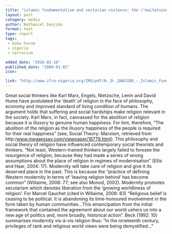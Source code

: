 ```yaml
---
title: "islamic fundamentalism and sectarian violence: the \"maitatsine\" and \"boko haram\" crises in northern nigeria."
layout: post
category: media
author: Nathaniel Danjibo
format: text
type: report
tags: 
 - boko haram
 - nigeria
 - terrorism

added_date: "2016-02-16"
published_date: "2009-01-01"
icon: 

link: "http://www.ifra-nigeria.org/IMG/pdf/N-_D-_DANJIBO_-_Islamic_Fundamentalism_and_Sectarian_Violence_The_Maitatsine_and_Boko_Haram_Crises_in_Northern_Nigeria.pdf"
---
```


Great social thinkers like Karl Marx, Engels, Nietzsche, Lenin and David Hume have postulated the ‘death’ of religion in the face of philosophy, economy and improved standard of living condition of humans. The argument holds that suffering and social hardships make religion relevant in the society. Karl Marx, in fact, canvassed for the abolition of religion because it is illusory to genuine human happiness. For him, therefore, “The abolition of the religion as the illusory happiness of the people is required for their real happiness” (see, Social Theory: Marxism, retrieved from http:/www.megaessay.com/viewpaper/16779.html). This philosophy and social theory of religion have influenced contemporary social theorists and thinkers. “Not least, Western-trained thinkers largely failed to foresee the resurgence of religion, because they had made a series of wrong assumptions about the place of religion in regimes of modernisation” (Ellis and Haar, 2004: 17). Modernity will take care of religion and give it its deserved place in the past. This is because the “practice of defining Western modernity in terms of ‘leaving religion behind’ has become common” (Willaime, 2006: 77; see also Monod, 2002). Modernity promotes secularism which denotes liberation from the ‘growing worldliness of religion’. For Marcel Gauchet (cited in Willaime, 2006: 83) “Religious belief is ceasing to be political. It is abandoning its time-honoured involvement in the form taken by human communities...This emancipation from the initial framework that contained the agreement about our world ushers us into a new age of politics and, more broadly, historical action”. Beck (1992: 10) summarises modernity vis-à-vis religion thus: “In the nineteenth century, privileges of rank and religious world views were being demystified..."
